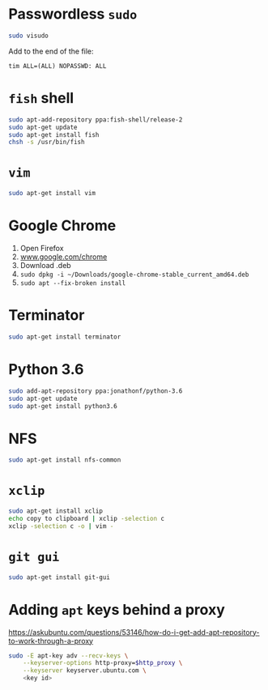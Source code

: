 # Passwordless `sudo`
```bash
sudo visudo
```
Add to the end of the file:
```
tim ALL=(ALL) NOPASSWD: ALL
```

# `fish` shell
```bash
sudo apt-add-repository ppa:fish-shell/release-2
sudo apt-get update
sudo apt-get install fish
chsh -s /usr/bin/fish
```

# `vim`
```bash
sudo apt-get install vim
```

# Google Chrome
1. Open Firefox
2. www.google.com/chrome
3. Download .deb
4. `sudo dpkg -i ~/Downloads/google-chrome-stable_current_amd64.deb`
5. `sudo apt --fix-broken install`

# Terminator
```bash
sudo apt-get install terminator
```

# Python 3.6
```bash
sudo add-apt-repository ppa:jonathonf/python-3.6
sudo apt-get update
sudo apt-get install python3.6
```

# NFS
```bash
sudo apt-get install nfs-common
```

# `xclip`
```bash
sudo apt-get install xclip
echo copy to clipboard | xclip -selection c
xclip -selection c -o | vim -
```

# `git gui`
```bash
sudo apt-get install git-gui
```

# Adding `apt` keys behind a proxy
https://askubuntu.com/questions/53146/how-do-i-get-add-apt-repository-to-work-through-a-proxy

```bash
sudo -E apt-key adv --recv-keys \
    --keyserver-options http-proxy=$http_proxy \
    --keyserver keyserver.ubuntu.com \
    <key id>
```
